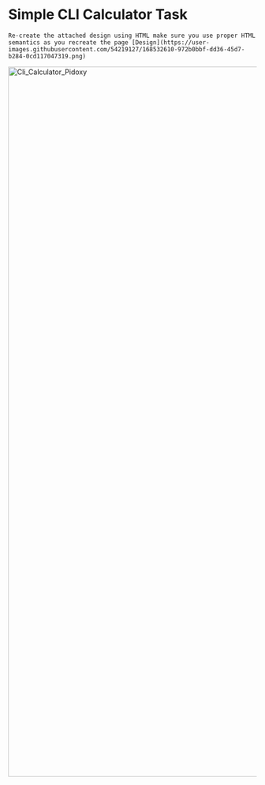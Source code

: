 # Simple CLI Calculator Task

    Re-create the attached design using HTML make sure you use proper HTML semantics as you recreate the page [Design](https://user-images.githubusercontent.com/54219127/168532610-972b0bbf-dd36-45d7-b284-0cd117047319.png)

     
<img width="1440" alt="Cli_Calculator_Pidoxy" src="https://user-images.githubusercontent.com/56538561/168654069-bed7bdfd-cd09-4c07-9b65-95606204ac52.png">
